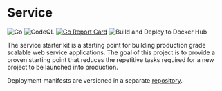 # Service

![Go](https://github.com/tullo/service/workflows/Go/badge.svg?branch=master)
![CodeQL](https://github.com/tullo/service/workflows/CodeQL/badge.svg)
[![Go Report Card](https://goreportcard.com/badge/github.com/tullo/service)](https://goreportcard.com/report/github.com/tullo/service)
![Build and Deploy to Docker Hub](https://github.com/tullo/service/workflows/Build%20and%20Deploy%20to%20Docker%20Hub/badge.svg?branch=master)

The service starter kit is a starting point for building production grade scalable web service applications. The goal of this project is to provide a proven starting point that reduces the repetitive tasks required for a new project to be launched into production.

Deployment manifests are versioned in a separate [repository](https://github.com/tullo/service-deployment).
